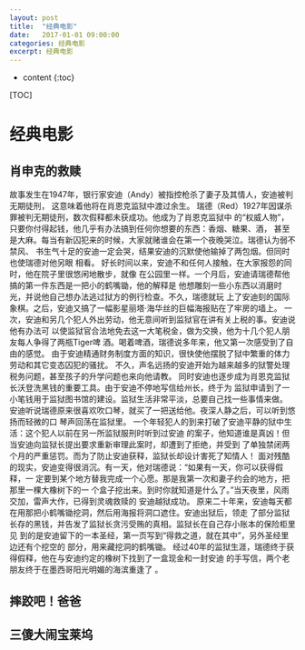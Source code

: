 ```yaml
---
layout: post
title:  "经典电影"
date:   2017-01-01 09:00:00
categories: 经典电影
excerpt: 经典电影
---
```


* content
{:toc}

[TOC]
# 经典电影
## 肖申克的救赎

故事发生在1947年，银行家安迪（Andy）被指控枪杀了妻子及其情人，安迪被判无期徒刑，
这意味着他将在肖恩克监狱中渡过余生。
瑞德（Red）1927年因谋杀罪被判无期徒刑，数次假释都未获成功。他成为了肖恩克监狱中
的“权威人物”，只要你付得起钱，他几乎有办法搞到任何你想要的东西：香烟、糖果、酒，
甚至是大麻。每当有新囚犯来的时候，大家就赌谁会在第一个夜晚哭泣。瑞德认为弱不禁风、
书生气十足的安迪一定会哭，结果安迪的沉默使他输掉了两包烟。但同时也使瑞德对他另眼
相看。
好长时间以来，安迪不和任何人接触，在大家报怨的同时，他在院子里很悠闲地散步，就像
在公园里一样。一个月后，安迪请瑞德帮他搞的第一件东西是一把小的鹤嘴锄，他的解释是
他想雕刻一些小东西以消磨时光，并说他自己想办法逃过狱方的例行检查。不久，瑞德就玩
上了安迪刻的国际象棋。之后，安迪又搞了一幅影星丽塔·海华丝的巨幅海报贴在了牢房的墙上。
一次，安迪和另几个犯人外出劳动，他无意间听到监狱官在讲有关上税的事。安迪说他有办法可
以使监狱官合法地免去这一大笔税金，做为交换，他为十几个犯人朋友每人争得了两瓶Tiger啤
酒。喝着啤酒，瑞德说多年来，他又第一次感受到了自由的感觉。
由于安迪精通财务制度方面的知识，很快使他摆脱了狱中繁重的体力劳动和其它变态囚犯的骚扰。
不久，声名远扬的安迪开始为越来越多的狱警处理税务问题，甚至孩子的升学问题也来向他请教。
同时安迪也逐步成为肖恩克监狱长沃登洗黑钱的重要工具。由于安迪不停地写信给州长，终于为
监狱申请到了一小笔钱用于监狱图书馆的建设。监狱生活非常平淡，总要自己找一些事情来做。
安迪听说瑞德原来很喜欢吹口琴，就买了一把送给他。夜深人静之后，可以听到悠扬而轻微的口
琴声回荡在监狱里。
一个年轻犯人的到来打破了安迪平静的狱中生活：这个犯人以前在另一所监狱服刑时听到过安迪
的案子，他知道谁是真凶！但当安迪向监狱长提出要求重新审理此案时，却遭到了拒绝，并受到
了单独禁闭两个月的严重惩罚。而为了防止安迪获释，监狱长却设计害死了知情人！
面对残酷的现实，安迪变得很消沉。有一天，他对瑞德说：“如果有一天，你可以获得假释，一
定要到某个地方替我完成一个心愿。那是我第一次和妻子约会的地方，把那里一棵大橡树下的一
个盒子挖出来。到时你就知道是什么了。”当天夜里，风雨交加，雷声大作，已得到灵魂救赎的
安迪越狱成功。
原来二十年来，安迪每天都在用那把小鹤嘴锄挖洞，然后用海报将洞口遮住。安迪出狱后，领走
了部分监狱长存的黑钱，并告发了监狱长贪污受贿的真相。监狱长在自己存小账本的保险柜里见
到的是安迪留下的一本圣经，第一页写到“得救之道，就在其中”，另外圣经里边还有个挖空的
部分，用来藏挖洞的鹤嘴锄。
经过40年的监狱生涯，瑞德终于获得假释，他在与安迪约定的橡树下找到了一盒现金和一封安迪
的手写信，两个老朋友终于在墨西哥阳光明媚的海滨重逢了 。

## 摔跤吧！爸爸

## 三傻大闹宝莱坞